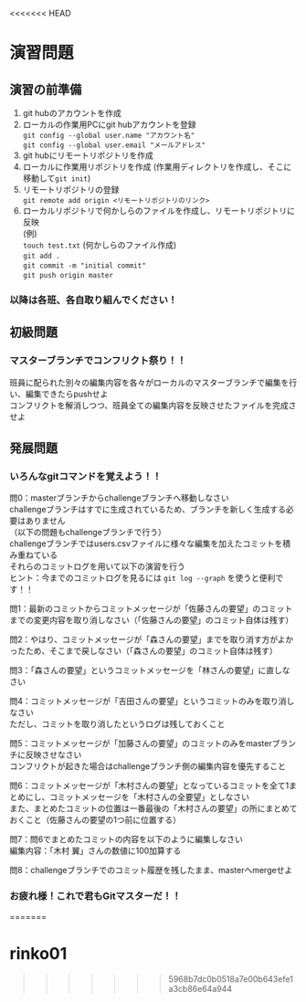 <<<<<<< HEAD
# 演習問題
## 演習の前準備
1. git hubのアカウントを作成  
2. ローカルの作業用PCにgit hubアカウントを登録  
   ```git config --global user.name "アカウント名"```  
   ```git config --global user.email "メールアドレス"```  
3. git hubにリモートリポジトリを作成  
4. ローカルに作業用リポジトリを作成 (作業用ディレクトリを作成し、そこに移動して```git init```)  
5. リモートリポジトリの登録  
   ```git remote add origin <リモートリポジトリのリンク>```  
6. ローカルリポジトリで何かしらのファイルを作成し、リモートリポジトリに反映  
   (例)  
   ```touch test.txt``` (何かしらのファイル作成)  
   ```git add .```   
   ```git commit -m "initial commit"```  
   ```git push origin master```  

### 以降は各班、各自取り組んでください！

## __初級問題__
### マスターブランチでコンフリクト祭り！！
班員に配られた別々の編集内容を各々がローカルのマスターブランチで編集を行い、編集できたらpushせよ  
コンフリクトを解消しつつ、班員全ての編集内容を反映させたファイルを完成させよ  


## __発展問題__
### いろんなgitコマンドを覚えよう！！
問0：masterブランチからchallengeブランチへ移動しなさい  
challengeブランチはすでに生成されているため、ブランチを新しく生成する必要はありません  
（以下の問題もchallengeブランチで行う）  
challengeブランチではusers.csvファイルに様々な編集を加えたコミットを積み重ねている  
それらのコミットログを用いて以下の演習を行う  
ヒント：今までのコミットログを見るには ```git log --graph``` を使うと便利です！！

問1：最新のコミットからコミットメッセージが「佐藤さんの要望」のコミットまでの変更内容を取り消しなさい（「佐藤さんの要望」のコミット自体は残す）

問2：やはり、コミットメッセージが「森さんの要望」までを取り消す方がよかったため、そこまで戻しなさい（「森さんの要望」のコミット自体は残す）

問3：「森さんの要望」というコミットメッセージを「林さんの要望」に直しなさい

問4：コミットメッセージが「吉田さんの要望」というコミットのみを取り消しなさい  
ただし、コミットを取り消したというログは残しておくこと

問5：コミットメッセージが「加藤さんの要望」のコミットのみをmasterブランチに反映させなさい  
コンフリクトが起きた場合はchallengeブランチ側の編集内容を優先すること

問6：コミットメッセージが「木村さんの要望」となっているコミットを全て1まとめにし、コミットメッセージを「木村さんの全要望」としなさい  
また、まとめたコミットの位置は一番最後の「木村さんの要望」の所にまとめておくこと（佐藤さんの要望の1つ前に位置する）

問7：問6でまとめたコミットの内容を以下のように編集しなさい  
編集内容：「木村 翼」さんの数値に100加算する

問8：challengeブランチでのコミット履歴を残したまま、masterへmergeせよ

### お疲れ様！これで君もGitマスターだ！！
=======
# rinko01
>>>>>>> 5968b7dc0b0518a7e00b643efe1a3cb86e64a944
